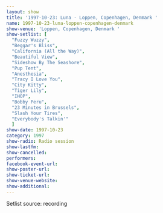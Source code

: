 ```yaml
---
layout: show
title: '1997-10-23: Luna - Loppen, Copenhagen, Denmark '
name: 1997-10-23-luna-loppen-copenhagen-denmark
show-venue: 'Loppen, Copenhagen, Denmark '
show-setlist: [
  "Fuzzy Wuzzy",
  "Beggar's Bliss",
  "California (All the Way)",
  "Beautiful View",
  "Sideshow By The Seashore",
  "Pup Tent",
  "Anesthesia",
  "Tracy I Love You",
  "City Kitty",
  "Tiger Lily",
  "IHOP",
  "Bobby Peru",
  "23 Minutes in Brussels",
  "Slash Your Tires",
  "Everybody's Talkin'"
  ]
show-date: 1997-10-23
category: 1997
show-radio: Radio session
show-lastfm: 
show-cancelled: 
performers: 
facebook-event-url: 
show-poster-url: 
show-ticket-url: 
show-venue-website: 
show-additional: 
---
```


Setlist source: recording